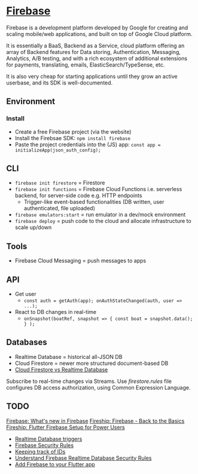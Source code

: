 # [Firebase](https://firebase.google.com/)

Firebase is a development platform developed by Google for creating and scaling mobile/web applications, and built on top of Google Cloud platform.

It is essentially a BaaS, Backend as a Service, cloud platform offering an array of Backend features for Data storing, Authentication, Messaging, Analytics, A/B testing, and with a rich ecosystem of additional extensions for payments, translating, emails, ElasticSearch/TypeSense, etc.

It is also very cheap for starting applications until they grow an active userbase, and its SDK is well-documented.

## Environment

### Install

* Create a free Firebase project (via the website)
* Install the Firebsae SDK: `npm install firebase`
* Paste the project credentials into the (JS) app: `const app = initializeApp(json_auth_config);`

## CLI

* `firebase init firestore` = Firestore
* `firebase init functions` = Firebase Cloud Functions i.e. serverless backend, for server-side code e.g. HTTP endpoints
  * Trigger-like event-based functionalities (DB written, user authenticated, file uploaded)
* `firebase emulators:start` = run emulator in a dev/mock environment
* `firebase deploy` = push code to the cloud and allocate infrastructure to scale up/down

## Tools

* Firebase Cloud Messaging = push messages to apps

## API

* Get user
  * `const auth = getAuth(app); onAuthStateChanged(auth, user => ...);`
* React to DB changes in real-time
  * `onSnapshot(boatRef, snapshot => { const boat = snapshot.data(); } );`

## Databases

* Realtime Database = historical all-JSON DB
* Cloud Firestore = newer more structured document-based DB
* [Cloud Firestore vs Realtime Database](https://stackoverflow.com/a/46549816/3559724)

Subscribe to real-time changes via Streams.
Use _firestore.rules_ file configures DB access authorization, using Common Expression Language.

## TODO

[Firebase: What's new in Firebase](https://www.youtube.com/watch?v=i0VNBvCqpgI)
[Fireship: Firebase - Back to the Basics](https://www.youtube.com/watch?v=q5J5ho7YUhA)
[Fireship: Flutter Firebase Setup for Power Users](https://www.youtube.com/watch?v=Mx24wiPilHg)

* [Realtime Database triggers](https://firebase.google.com/docs/functions/database-events)
* [Firebase Security Rules](https://firebase.google.com/docs/database/security/get-started)
* [Keeping track of IDs](https://stackoverflow.com/a/15250474/3559724)
* [Understand Firebase Realtime Database Security Rules](https://firebase.google.com/docs/database/security/)
* [Add Firebase to your Flutter app](https://firebase.google.com/docs/flutter/setup)
